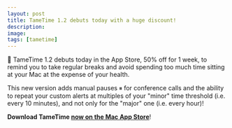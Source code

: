 ```yaml
---
layout: post
title: TameTime 1.2 debuts today with a huge discount!
description:
image:
tags: [tametime]
---
```

🚀 TameTime 1.2 debuts today in the App Store, 50% off for 1 week, to remind you to take regular breaks and avoid spending too much time sitting at your Mac at the expense of your health.

This new version adds manual pauses ⏸ for conference calls and the ability to repeat your custom alerts at multiples of your "minor" time threshold (i.e. every 10 minutes), and not only for the "major" one (i.e. every hour)!

**Download TameTime [now on the Mac App Store](https://apps.apple.com/us/app/tametime-awareness-timer/id1479326723?l=it&ls=1&mt=12)**!
